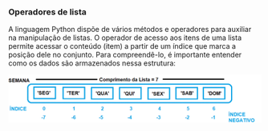 ### Operadores de lista
A linguagem Python dispõe de vários métodos e operadores para auxiliar na manipulação de listas. O operador de acesso aos itens de uma lista permite acessar o conteúdo (item) a partir de um índice que marca a posição dele no conjunto. Para compreendê-lo, é importante entender como os dados são armazenados nessa estrutura:

![lista](/imagens/lista.gif)
